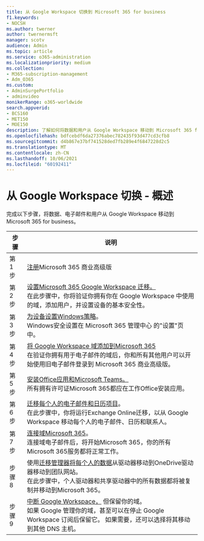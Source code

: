 ```yaml
---
title: 从 Google Workspace 切换到 Microsoft 365 for business
f1.keywords:
- NOCSH
ms.author: twerner
author: twernermsft
manager: scotv
audience: Admin
ms.topic: article
ms.service: o365-administration
ms.localizationpriority: medium
ms.collection:
- M365-subscription-management
- Adm_O365
ms.custom:
- AdminSurgePortfolio
- adminvideo
monikerRange: o365-worldwide
search.appverid:
- BCS160
- MET150
- MOE150
description: 了解如何将数据和用户从 Google Workspace 移动到 Microsoft 365 for business。
ms.openlocfilehash: bdfcebdf6da27376abec782435f93d477cd3cfb8
ms.sourcegitcommit: d4b867e37bf741528ded7fb289e4f6847228d2c5
ms.translationtype: MT
ms.contentlocale: zh-CN
ms.lasthandoff: 10/06/2021
ms.locfileid: "60192411"
---
```

# <a name="switch-from-google-workspace---overview"></a>从 Google Workspace 切换 - 概述

完成以下步骤，将数据、电子邮件和用户从 Google Workspace 移动到 Microsoft 365 for business。


| 步骤  |说明  |
|---------|---------|
|第 1 步 |  [注册](../sign-up.md)Microsoft 365 商业高级版       |
|第 2 步 |   [设置Microsoft 365 Google Workspace 迁移。](set-up-microsoft-365-forgoogle.md) </br> 在此步骤中，你将验证你拥有你在 Google Workspace 中使用的域，添加用户，并设置设备的基本安全性。 |
|第 3 步 | [为设备设置Windows策略](../secure-win10-pcs.md)。</br> Windows安全设置在 Microsoft 365 管理中心 的"设置"页中。 |
|第 4 步|[将 Google Workspace 域添加到Microsoft 365](add-google-domain.md) </br> 在验证你拥有用于电子邮件的域后，你和所有其他用户可以开始使用旧电子邮件登录到 Microsoft 365 商业高级版。 |
|第 5 步 | [安装Office应用和Microsoft Teams。](../install-office.md)</br> 所有拥有许可证Microsoft 365都应在工作Office安装应用。|
|第 6 步 | [迁移每个人的电子邮件和日历项目](migrate-email.md)。</br> 在此步骤中，你将运行Exchange Online迁移，以从 Google Workspace 移动每个人的电子邮件、日历和联系人。  |
|第 7 步 | [连接域Microsoft 365](connect-domain-tom365.md)。 </br> 连接域电子邮件后，将开始Microsoft 365，你的所有Microsoft 365服务都将正常工作。|
|步骤 8|使用[迁移管理器将每个人的数据](/sharepointmigration/mm-google-overview)从驱动器移动到OneDrive驱动器移动到团队网站。</br> 在此步骤中，个人驱动器和共享驱动器中的所有数据都将被复制并移动到Microsoft 365。|
|步骤 9| [中断 Google Workspace，](cancel-google.md) 但保留你的域。 </br> 如果 Google 管理你的域，甚至可以在停止 Google Workspace 订阅后保留它。 如果需要，还可以选择将其移动到其他 DNS 主机。|

